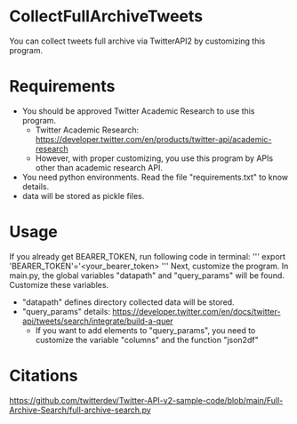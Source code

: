 # CollectFullArchiveTweets
You can collect tweets full archive via TwitterAPI2 by customizing this program.

# Requirements
- You should be approved Twitter Academic Research to use this program.
  - Twitter Academic Research: https://developer.twitter.com/en/products/twitter-api/academic-research
  - However, with proper customizing, you use this program by APIs other than academic research API.
- You need python environments. Read the file "requirements.txt" to know details.
- data will be stored as pickle files.

# Usage
If you already get BEARER_TOKEN, run following code in terminal:
'''
export 'BEARER_TOKEN'='<your_bearer_token>
'''
Next, customize the program. In main.py, the global variables "datapath" and "query_params" will be found. Customize these variables. 
- "datapath" defines directory collected data will be stored.
- "query_params" details: https://developer.twitter.com/en/docs/twitter-api/tweets/search/integrate/build-a-quer
  - If you want to add elements to "query_params", you need to customize the variable "columns" and the function "json2df"

# Citations
https://github.com/twitterdev/Twitter-API-v2-sample-code/blob/main/Full-Archive-Search/full-archive-search.py
